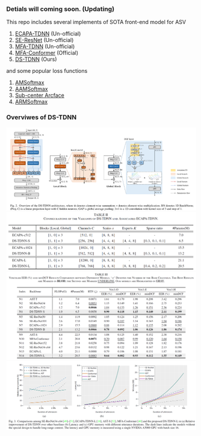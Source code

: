 ### Detials will coming soon. (Updating)
This repo includes several implements of SOTA front-end model for ASV
1. [ECAPA-TDNN](https://arxiv.org/pdf/2005.07143.pdf) (Un-official) 
2. [SE-ResNet](https://arxiv.org/pdf/2109.05977.pdf) (Un-official)
3. [MFA-TDNN](https://arxiv.org/pdf/2202.01624.pdf) (Un-official)
4. [MFA-Conformer](https://github.com/zyzisyz/mfa_conformer) (Official)
5. [DS-TDNN](https://arxiv.org/pdf/2303.11020v2.pdf) (Ours)

and some popular loss functions 
1. [AMSoftmax](https://arxiv.org/pdf/1801.05599.pdf)
2. [AAMSoftmax](https://openaccess.thecvf.com/content_CVPR_2019/papers/Deng_ArcFace_Additive_Angular_Margin_Loss_for_Deep_Face_Recognition_CVPR_2019_paper.pdf) 
3. [Sub-center Arcface](https://ibug.doc.ic.ac.uk/media/uploads/documents/eccv_1445.pdf)
4. [ARMSoftmax](https://arxiv.org/pdf/2110.09116.pdf)

### Overviwes of DS-TDNN
![](/Figs/arch.png)
![](/Figs/Configs.png)
![](/Figs/VoxEER.png)
![](/Figs/SITW.png)
